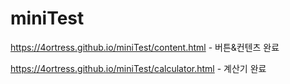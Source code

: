 # miniTest

https://4ortress.github.io/miniTest/content.html - 버튼&컨텐츠 완료

https://4ortress.github.io/miniTest/calculator.html - 계산기 완료
